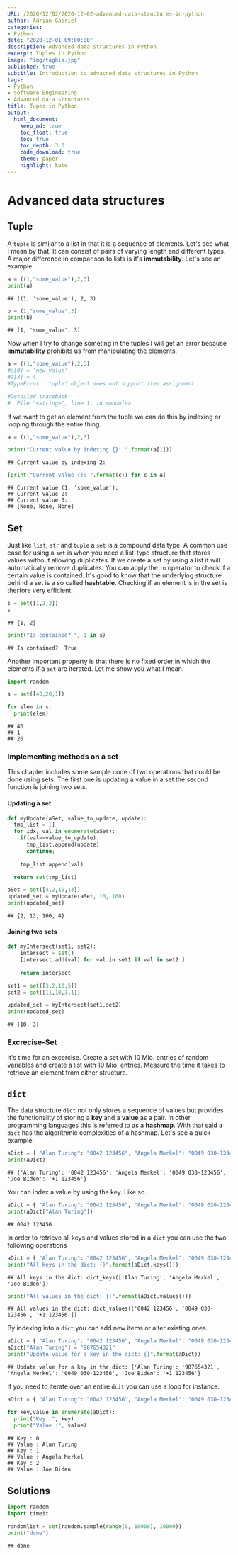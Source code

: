 ```yaml
---
URL: /2020/12/02/2020-12-02-advanced-data-structures-in-python
author: Adrian Gabriel
categories:
- Python
date: "2020-12-01 09:00:00"
description: Advanced data structures in Python
excerpt: Tuples in Python
image: "img/taghia.jpg"
published: true
subtitle: Introduction to advacned data structures in Python
tags:
- Python
- Software Engineering
- Advanced data structures
title: Tupes in Python
output:
  html_document:
    keep_md: true
    toc_float: true
    toc: true
    toc_depth: 3.0
    code_download: true
    theme: paper
    highlight: kate
---
```


# Advanced data structures

## Tuple
A `tuple` is similar to a list in that it is a sequence of elements.
Let's see what I mean by that. It can consist of pairs of varying length 
and different types. A major difference in comparison to lists is it's **immutability**.
Let's see an example.


```python
a = ((1,"some_value"),2,3)
print(a)
```

```
## ((1, 'some_value'), 2, 3)
```

```python
b = (1,"some_value",3)
print(b)
```

```
## (1, 'some_value', 3)
```
Now when I try to change someting in the tuples I will get an error because **immutability**
prohibits us from manipulating the elements.


```python
a = ((1,"some_value"),2,3)
#a[0] = 'new_value'
#a[3] = 4
#TypeError: 'tuple' object does not support item assignment

#Detailed traceback: 
#  File "<string>", line 1, in <module>
```

If we want to get an element from the tuple we can do this by indexing or looping through the entire thing.


```python
a = ((1,"some_value"),2,3)

print("Current value by indexing {}: ".format(a[1]))
```

```
## Current value by indexing 2:
```

```python
[print("Current value {}: ".format(c)) for c in a]
```

```
## Current value (1, 'some_value'): 
## Current value 2: 
## Current value 3: 
## [None, None, None]
```

## Set
Just like `list`, `str` and `tuple` a `set` is a compound data type. A common use case
for using a `set` is when you need a list-type structure that stores values without
allowing duplicates. If we create a set by using a list it will automatically remove 
duplicates. You can apply the `in` operator to check if a certain value is contained.
It's good to know that the underlying structure behind a set is a so called **hashtable**.
Checking if an element is in the set is therfore very efficient.

```python
s = set([1,2,2])
s
```

```
## {1, 2}
```

```python
print("Is contained? ", 1 in s)
```

```
## Is contained?  True
```

Another important property is that there is no fixed order in which
the elements if a `set` are iterated. Let me show you what I mean.


```python
import random

s = set([40,20,1])

for elem in s:
  print(elem)
```

```
## 40
## 1
## 20
```
### Implementing methods on a set
This chapter includes some sample code of two operations that could be done using sets.
The first one is updating a value in a set the second function is joining two sets.

#### Updating a set

```python
def myUpdate(aSet, value_to_update, update):
  tmp_list = []
  for idx, val in enumerate(aSet):
    if(val==value_to_update):
      tmp_list.append(update)
      continue;
    
    tmp_list.append(val)

  return set(tmp_list)

aSet = set([4,2,10,13])
updated_set = myUpdate(aSet, 10, 100)
print(updated_set)
```

```
## {2, 13, 100, 4}
```

#### Joining two sets

```python
def myIntersect(set1, set2):
    intersect = set()
    [intersect.add(val) for val in set1 if val in set2 ]
    
    return intersect

set1 = set([3,2,10,5])
set2 = set([11,10,3,1])

updated_set = myIntersect(set1,set2)
print(updated_set)
```

```
## {10, 3}
```

### Excrecise-Set
It's time for an excercise. Create a set with 10 Mio. entries of random variables
and create a list with 10 Mio. entries. Measure the time it takes to retrieve
an element from either structure.

## `dict`
The data structure `dict` not only stores a sequence of values but provides the functionality
of storing a **key** and a **value** as a pair. In other programming languages this is referred to 
as a **hashmap**. With that said a `dict` has the algorithmic complexities of a hashmap.
Let's see a quick example:

```python
aDict = { "Alan Turing": "0042 123456", "Angela Merkel": "0049 030-123456", "Joe Biden": "+1 123456"}
print(aDict)
```

```
## {'Alan Turing': '0042 123456', 'Angela Merkel': '0049 030-123456', 'Joe Biden': '+1 123456'}
```

You can index a value by using the key. Like so.


```python
aDict = { "Alan Turing": "0042 123456", "Angela Merkel": "0049 030-123456", "Joe Biden": "+1 123456"}
print(aDict["Alan Turing"])
```

```
## 0042 123456
```
In order to retrieve all keys and values stored in a `dict` you can use the two following operations

```python
aDict = { "Alan Turing": "0042 123456", "Angela Merkel": "0049 030-123456", "Joe Biden": "+1 123456"}
print("All keys in the dict: {}".format(aDict.keys()))
```

```
## All keys in the dict: dict_keys(['Alan Turing', 'Angela Merkel', 'Joe Biden'])
```

```python
print("All values in the dict: {}".format(aDict.values()))
```

```
## All values in the dict: dict_values(['0042 123456', '0049 030-123456', '+1 123456'])
```
By indexing into a `dict` you can add new items or alter existing ones.

```python
aDict = { "Alan Turing": "0042 123456", "Angela Merkel": "0049 030-123456", "Joe Biden": "+1 123456"}
aDict["Alan Turing"] = "987654321"
print("Update value for a key in the dict: {}".format(aDict))
```

```
## Update value for a key in the dict: {'Alan Turing': '987654321', 'Angela Merkel': '0049 030-123456', 'Joe Biden': '+1 123456'}
```
If you need to iterate over an entire `dcit` you can use a loop for instance.

```python
aDict = { "Alan Turing": "0042 123456", "Angela Merkel": "0049 030-123456", "Joe Biden": "+1 123456"}

for key,value in enumerate(aDict):
  print("Key :", key)
  print("Value :", value)
```

```
## Key : 0
## Value : Alan Turing
## Key : 1
## Value : Angela Merkel
## Key : 2
## Value : Joe Biden
```


## Solutions

```python
import random 
import timeit

randomlist = set(random.sample(range(0, 10000), 10000))
print("done")
```

```
## done
```


